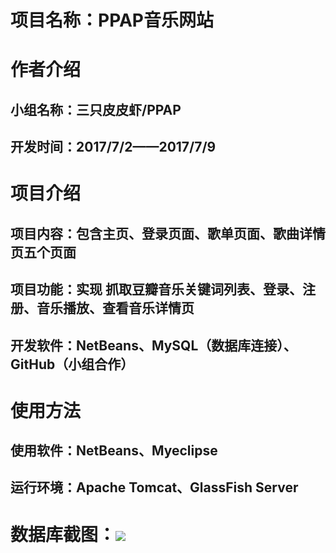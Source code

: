 # 项目名称：PPAP音乐网站
# 作者介绍
## 小组名称：三只皮皮虾/PPAP
## 开发时间：2017/7/2——2017/7/9
# 项目介绍
## 项目内容：包含主页、登录页面、歌单页面、歌曲详情页五个页面
## 项目功能：实现 抓取豆瓣音乐关键词列表、登录、注册、音乐播放、查看音乐详情页
## 开发软件：NetBeans、MySQL（数据库连接）、GitHub（小组合作）
# 使用方法
## 使用软件：NetBeans、Myeclipse
## 运行环境：Apache Tomcat、GlassFish Server
# 数据库截图：![](https://github.com/dandandeyousangjun/no.2-ppap/tree/master/database)
